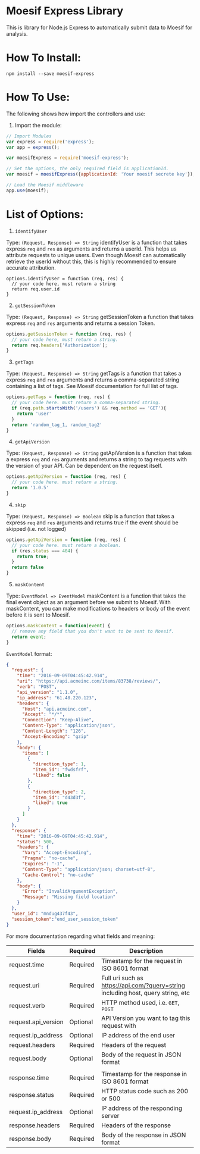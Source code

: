 Moesif Express Library
=================

This is library for Node.js Express to automatically submit data to Moesif for analysis.

How To Install:
=============

```shell
npm install --save moesif-express
```

How To Use:
===========
The following shows how import the controllers and use:

1) Import the module:

```javascript
// Import Modules
var express = require('express');
var app = express();

var moesifExpress = require('moesif-express');

// Set the options, the only required field is applicationId.
var moesif = moesifExpress({applicationId: 'Your moesif secrete key'});

// Load the Moesif middleware
app.use(moesif);

```

List of Options:
===========

1) `identifyUser`

Type: `(Request, Response) => String`
identifyUser is a function that takes express `req` and `res` as arguments
and returns a userId. This helps us attribute requests to unique users. Even though Moesif can
automatically retrieve the userId without this, this is highly recommended to ensure accurate attribution.

```
options.identifyUser = function (req, res) {
  // your code here, must return a string
  return req.user.id
}
```

2) `getSessionToken`

Type: `(Request, Response) => String`
getSessionToken a function that takes express `req` and `res` arguments and returns a session Token.

```javascript
options.getSessionToken = function (req, res) {
  // your code here, must return a string.
  return req.headers['Authorization'];
}
```

3) `getTags`

Type: `(Request, Response) => String`
getTags is a function that takes a express `req` and `res` arguments and returns a comma-separated string containing a list of tags.
See Moesif documentation for full list of tags.

```javascript
options.getTags = function (req, res) {
  // your code here. must return a comma-separated string.
  if (req.path.startsWith('/users') && req.method == 'GET'){
    return 'user'
  }
  return 'random_tag_1, random_tag2'
}
```

4) `getApiVersion`

Type: `(Request, Response) => String`
getApiVersion is a function that takes a express `req` and `res` arguments and returns a string to tag requests with the version of your API. Can be dependent on the request itself.
```javascript
options.getApiVersion = function (req, res) {
  // your code here. must return a string.
  return '1.0.5'
}
```

4) `skip`

Type: `(Request, Response) => Boolean`
skip is a function that takes a express `req` and `res` arguments and returns true if the event should be skipped (i.e. not logged)
```javascript
options.getApiVersion = function (req, res) {
  // your code here. must return a boolean.
  if (res.status === 404) {
    return true;
  }
  return false
}
```

5) `maskContent`

Type: `EventModel => EventModel`
maskContent is a function that takes the final event object as an argument before we submit to Moesif.
With maskContent, you can make modifications to headers or body of the event before it is sent to Moesif.

 ```javascript
 options.maskContent = function(event) {
   // remove any field that you don't want to be sent to Moesif.
   return event;
 }
 ```

`EventModel` format:

```json
{
  "request": {
    "time": "2016-09-09T04:45:42.914",
    "uri": "https://api.acmeinc.com/items/83738/reviews/",
    "verb": "POST",
    "api_version": "1.1.0",
    "ip_address": "61.48.220.123",
    "headers": {
      "Host": "api.acmeinc.com",
      "Accept": "*/*",
      "Connection": "Keep-Alive",
      "Content-Type": "application/json",
      "Content-Length": "126",
      "Accept-Encoding": "gzip"
    },
    "body": {
      "items": [
        {
          "direction_type": 1,
          "item_id": "fwdsfrf",
          "liked": false
        },
        {
          "direction_type": 2,
          "item_id": "d43d3f",
          "liked": true
        }
      ]
    }
  },
  "response": {
    "time": "2016-09-09T04:45:42.914",
    "status": 500,
    "headers": {
      "Vary": "Accept-Encoding",
      "Pragma": "no-cache",
      "Expires": "-1",
      "Content-Type": "application/json; charset=utf-8",
      "Cache-Control": "no-cache"
    },
    "body": {
      "Error": "InvalidArgumentException",
      "Message": "Missing field location"
    }
  },
  "user_id": "mndug437f43",
  "session_token":"end_user_session_token"
}

```

For more documentation regarding what fields and meaning:

Fields | Required | Description
--------- | -------- | -----------
request.time | Required | Timestamp for the request in ISO 8601 format
request.uri | Required | Full uri such as https://api.com/?query=string including host, query string, etc
request.verb | Required | HTTP method used, i.e. `GET`, `POST`
request.api_version | Optional | API Version you want to tag this request with
request.ip_address | Optional | IP address of the end user
request.headers | Required | Headers of the  request
request.body | Optional | Body of the request in JSON format
||
response.time | Required | Timestamp for the response in ISO 8601 format
response.status | Required | HTTP status code such as 200 or 500
request.ip_address | Optional | IP address of the responding server
response.headers | Required | Headers of the response
response.body | Required | Body of the response in JSON format
